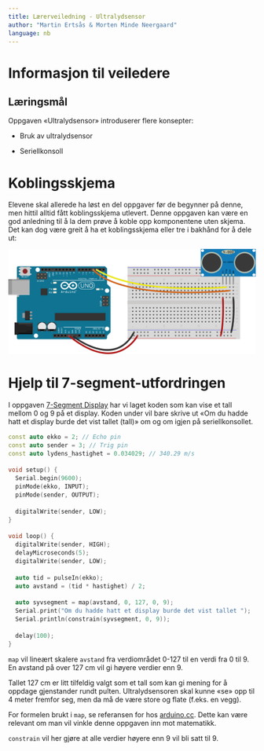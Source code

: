 ```yaml
---
title: Lærerveiledning - Ultralydsensor
author: "Martin Ertsås & Morten Minde Neergaard"
language: nb
---
```



# Informasjon til veiledere

## Læringsmål

Oppgaven «Ultralydsensor» introduserer flere konsepter:

+ Bruk av ultralydsensor

+ Seriellkonsoll


# Koblingsskjema

Elevene skal allerede ha løst en del oppgaver før de begynner på denne, men
hittil alltid fått koblingsskjema utlevert. Denne oppgaven kan være en god
anledning til å la dem prøve å koble opp komponentene uten skjema. Det kan dog
være greit å ha et koblingsskjema eller tre i bakhånd for å dele ut:

![kobling](ultra.png)


# Hjelp til 7-segment-utfordringen

I oppgaven [7-Segment Display](../7_segment_display/7_segment_display.html) har
vi laget koden som kan vise et tall mellom 0 og 9 på et display. Koden under vil
bare skrive ut «Om du hadde hatt et display burde det vist tallet (tall)» om og
om igjen på seriellkonsollet.

```cpp
const auto ekko = 2; // Echo pin
const auto sender = 3; // Trig pin
const auto lydens_hastighet = 0.034029; // 340.29 m/s

void setup() {
  Serial.begin(9600);
  pinMode(ekko, INPUT);
  pinMode(sender, OUTPUT);

  digitalWrite(sender, LOW);
}

void loop() {
  digitalWrite(sender, HIGH);
  delayMicroseconds(5);
  digitalWrite(sender, LOW);

  auto tid = pulseIn(ekko);
  auto avstand = (tid * hastighet) / 2;

  auto syvsegment = map(avstand, 0, 127, 0, 9);
  Serial.print("Om du hadde hatt et display burde det vist tallet ");
  Serial.println(constrain(syvsegment, 0, 9));

  delay(100);
}
```

`map` vil lineært skalere `avstand` fra verdiområdet 0-127 til en verdi fra 0
til 9. En avstand på over 127 cm vil gi høyere verdier enn 9.

Tallet 127 cm er litt tilfeldig valgt som et tall som kan gi mening for å
oppdage gjenstander rundt pulten. Ultralydsensoren skal kunne «se» opp til 4
meter fremfor seg, men da må de være store og flate (f.eks. en vegg).

For formelen brukt i `map`, se referansen for hos
[arduino.cc](https://www.arduino.cc/reference/en/language/functions/math/map/).
Dette kan være relevant om man vil vinkle denne oppgaven inn mot matematikk.

`constrain` vil her gjøre at alle verdier høyere enn 9 vil bli satt til 9.
